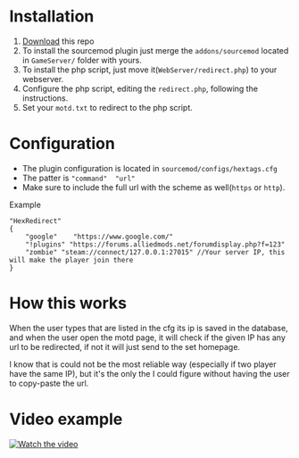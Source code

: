 # Installation
1. [Download](https://github.com/Hexer10/HexRedirect/archive/master.zip) this repo
2. To install the sourcemod plugin just merge the `addons/sourcemod` located in `GameServer/` folder with yours.
3. To install the php script, just move it(`WebServer/redirect.php`) to your webserver.
4. Configure the php script, editing the `redirect.php`, following the instructions.
5. Set your `motd.txt` to redirect to the php script.

# Configuration
* The plugin configuration is located in `sourcemod/configs/hextags.cfg`
* The patter is `"command"  "url"`
* Make sure to include the full url with the scheme as well(`https` or `http`).

Example
```
"HexRedirect"
{
    "google"    "https://www.google.com/"
    "!plugins" "https://forums.alliedmods.net/forumdisplay.php?f=123"
    "zombie" "steam://connect/127.0.0.1:27015" //Your server IP, this will make the player join there
}
```

# How this works
When the user types that are listed in the cfg its ip is saved in the database, and when the user open the motd page, it will check if the given IP has any url to be redirected, if not it will just send to the set homepage.

I know that is could not be the most reliable way (especially if two player have the same IP), but it's the only the I could figure without having the user to copy-paste the url.

# Video example 
[![Watch the video](https://img.youtube.com/vi/TW_yxPcodhk/maxresdefault.jpg)](https://www.youtube.com/watch?v=TW_yxPcodhk)

 

